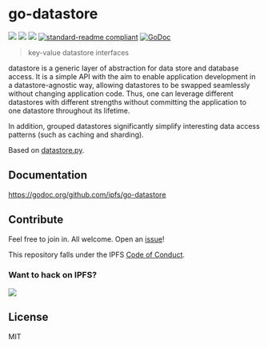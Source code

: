 # go-datastore

[![](https://img.shields.io/badge/made%20by-Protocol%20Labs-blue.svg?style=flat-square)](http://ipn.io)
[![](https://img.shields.io/badge/project-IPFS-blue.svg?style=flat-square)](http://ipfs.io/)
[![](https://img.shields.io/badge/freenode-%23ipfs-blue.svg?style=flat-square)](http://webchat.freenode.net/?channels=%23ipfs)
[![standard-readme compliant](https://img.shields.io/badge/standard--readme-OK-green.svg?style=flat-square)](https://github.com/RichardLitt/standard-readme)
[![GoDoc](https://godoc.org/github.com/ipfs/go-datastore?status.svg)](https://godoc.org/github.com/ipfs/go-datastore)

> key-value datastore interfaces

datastore is a generic layer of abstraction for data store and database access. It is a simple API with the aim to enable application development in a datastore-agnostic way, allowing datastores to be swapped seamlessly without changing application code. Thus, one can leverage different datastores with different strengths without committing the application to one datastore throughout its lifetime.

In addition, grouped datastores significantly simplify interesting data access patterns (such as caching and sharding).

Based on [datastore.py](https://github.com/datastore/datastore).

## Documentation

https://godoc.org/github.com/ipfs/go-datastore

## Contribute

Feel free to join in. All welcome. Open an [issue](https://github.com/ipfs/go-datastore/issues)!

This repository falls under the IPFS [Code of Conduct](https://github.com/ipfs/community/blob/master/code-of-conduct.md).

### Want to hack on IPFS?

[![](https://cdn.rawgit.com/jbenet/contribute-ipfs-gif/master/img/contribute.gif)](https://github.com/ipfs/community/blob/master/contributing.md)

## License

MIT

